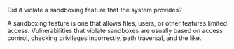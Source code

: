 Did it violate a sandboxing feature that the system provides?

A sandboxing feature is one that allows files, users, or other features
limited access. Vulnerabilities that violate sandboxes are usually based on
access control, checking privileges incorrectly, path traversal, and the
like.